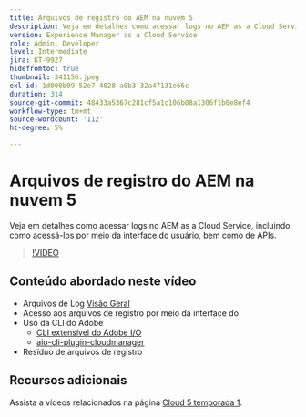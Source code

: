 ```yaml
---
title: Arquivos de registro do AEM na nuvem 5
description: Veja em detalhes como acessar logs no AEM as a Cloud Service, incluindo como acessá-los por meio da interface do usuário, bem como de APIs.
version: Experience Manager as a Cloud Service
role: Admin, Developer
level: Intermediate
jira: KT-9927
hidefromtoc: true
thumbnail: 341156.jpeg
exl-id: 1d000b09-52e7-4828-a0b3-32a47131e66c
duration: 314
source-git-commit: 48433a5367c281cf5a1c106b08a1306f1b0e8ef4
workflow-type: tm+mt
source-wordcount: '112'
ht-degree: 5%

---
```


# Arquivos de registro do AEM na nuvem 5

Veja em detalhes como acessar logs no AEM as a Cloud Service, incluindo como acessá-los por meio da interface do usuário, bem como de APIs.

>[!VIDEO](https://video.tv.adobe.com/v/341156?quality=12&learn=on)

## Conteúdo abordado neste vídeo

+ Arquivos de Log [Visão Geral](https://experienceleague.adobe.com/docs/experience-manager-learn/cloud-service/debugging/debugging-aem-as-a-cloud-service/logs.html?lang=pt-BR)
+ Acesso aos arquivos de registro por meio da interface do
+ Uso da CLI do Adobe
   + [CLI extensível do Adobe I/O](https://github.com/adobe/aio-cli)
   + [aio-cli-plugin-cloudmanager](https://github.com/adobe/aio-cli-plugin-cloudmanager/blob/main/README.md)
+ Resíduo de arquivos de registro

## Recursos adicionais

Assista a vídeos relacionados na página [Cloud 5 temporada 1](cloud5-season-1.md).
